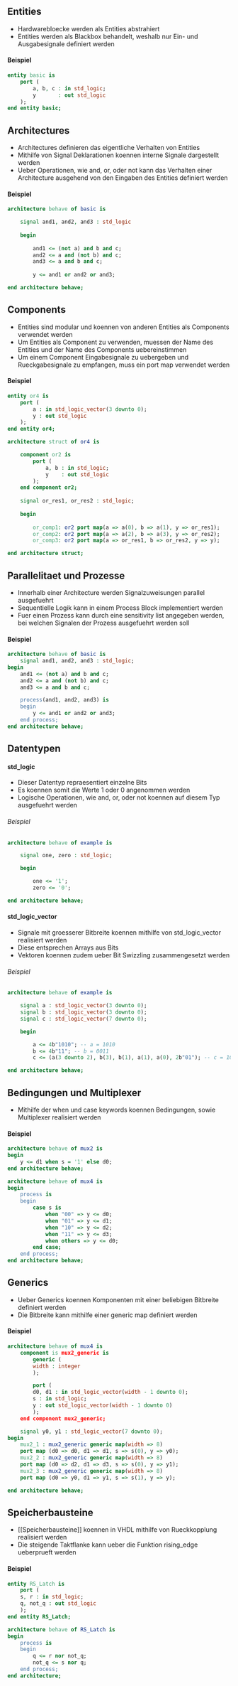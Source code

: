 ## Entities
- Hardwarebloecke werden als Entities abstrahiert
- Entities werden als Blackbox behandelt, weshalb nur Ein- und Ausgabesignale definiert werden
#### Beispiel
```vhdl
entity basic is
	port (
		a, b, c : in std_logic;
		y       : out std_logic
	);
end entity basic;
```
## Architectures
- Architectures definieren das eigentliche Verhalten von Entities
- Mithilfe von Signal Deklarationen koennen interne Signale dargestellt werden
- Ueber Operationen, wie and, or, oder not kann das Verhalten einer Architecture ausgehend von den Eingaben des Entities definiert werden
#### Beispiel
```vhdl
architecture behave of basic is

	signal and1, and2, and3 : std_logic
	
	begin
	
		and1 <= (not a) and b and c;
		and2 <= a and (not b) and c;
		and3 <= a and b and c;
	
		y <= and1 or and2 or and3;

end architecture behave;
```
## Components
- Entities sind modular und koennen von anderen Entities als Components verwendet werden
- Um Entities als Component zu verwenden, muessen der Name des Entities und der Name des Components uebereinstimmen
- Um einem Component Eingabesignale zu uebergeben und Rueckgabesignale zu empfangen, muss ein port map verwendet werden 
#### Beispiel
```vhdl
entity or4 is
	port (
		a : in std_logic_vector(3 downto 0);
		y : out std_logic
	);
end entity or4;

architecture struct of or4 is

	component or2 is 
		port (
			a, b : in std_logic;
			y    : out std_logic
		);
	end component or2;
	
	signal or_res1, or_res2 : std_logic;
	
	begin
	
		or_comp1: or2 port map(a => a(0), b => a(1), y => or_res1);
		or_comp2: or2 port map(a => a(2), b => a(3), y => or_res2);
		or_comp3: or2 port map(a => or_res1, b => or_res2, y => y);

end architecture struct;
```
## Parallelitaet und Prozesse
- Innerhalb einer Architecture werden Signalzuweisungen parallel ausgefuehrt
- Sequentielle Logik kann in einem Process Block implementiert werden
- Fuer einen Prozess kann durch eine sensitivity list angegeben werden, bei welchen Signalen der Prozess ausgefuehrt werden soll
#### Beispiel
```vhdl
architecture behave of basic is
	signal and1, and2, and3 : std_logic;
begin
	and1 <= (not a) and b and c;
	and2 <= a and (not b) and c;
	and3 <= a and b and c;

	process(and1, and2, and3) is
	begin
		y <= and1 or and2 or and3;
	end process;
end architecture behave;
```
## Datentypen
#### std_logic
- Dieser Datentyp repraesentiert einzelne Bits
- Es koennen somit die Werte 1 oder 0 angenommen werden
- Logische Operationen, wie and, or, oder not koennen auf diesem Typ ausgefuehrt werden
###### Beispiel
```vhdl
architecture behave of example is

	signal one, zero : std_logic;

	begin

		one <= '1';
		zero <= '0';

end architecture behave;
```
#### std_logic_vector
- Signale mit groesserer Bitbreite koennen mithilfe von std_logic_vector realisiert werden
- Diese entsprechen Arrays aus Bits
- Vektoren koennen zudem ueber Bit Swizzling zusammengesetzt werden  
###### Beispiel
```vhdl
architecture behave of example is

	signal a : std_logic_vector(3 downto 0);
	signal b : std_logic_vector(3 downto 0);
	signal c : std_logic_vector(7 downto 0);

	begin

		a <= 4b"1010"; -- a = 1010
		b <= 4b"11"; -- b = 0011
		c <= (a(3 downto 2), b(3), b(1), a(1), a(0), 2b"01"); -- c = 1001 1001

end architecture behave;
```
## Bedingungen und Multiplexer
- Mithilfe der when und case keywords koennen Bedingungen, sowie Multiplexer realisiert werden
#### Beispiel
```vhdl
architecture behave of mux2 is
begin
	y <= d1 when s = '1' else d0;
end architecture behave;

architecture behave of mux4 is
begin
	process is
	begin
		case s is
			when "00" => y <= d0;
			when "01" => y <= d1;
			when "10" => y <= d2;
			when "11" => y <= d3;	
			when others => y <= d0;
		end case;
	end process;
end architecture behave;
```
## Generics
- Ueber Generics koennen Komponenten mit einer beliebigen Bitbreite definiert werden
- Die Bitbreite kann mithilfe einer generic map definiert werden
#### Beispiel
```vhdl
architecture behave of mux4 is
	component is mux2_generic is 
		generic (
		width : integer
		);

		port (
		d0, d1 : in std_logic_vector(width - 1 downto 0);
		s : in std_logic;
		y : out std_logic_vector(width - 1 downto 0)
		);
	end component mux2_generic;

	signal y0, y1 : std_logic_vector(7 downto 0);
begin
	mux2_1 : mux2_generic generic map(width => 8)
	port map (d0 => d0, d1 => d1, s => s(0), y => y0);
	mux2_2 : mux2_generic generic map(width => 8)
	port map (d0 => d2, d1 => d3, s => s(0), y => y1);
	mux2_3 : mux2_generic generic map(width => 8)
	port map (d0 => y0, d1 => y1, s => s(1), y => y);

end architecture behave;
```
## Speicherbausteine
- [[Speicherbausteine]] koennen in VHDL mithilfe von Rueckkopplung realisiert werden
- Die steigende Taktflanke kann ueber die Funktion rising_edge ueberprueft werden
#### Beispiel
```vhdl
entity RS_Latch is
	port (
	s, r : in std_logic;
	q, not_q : out std_logic
	);
end entity RS_Latch;

architecture behave of RS_Latch is
begin
	process is
	begin
		q <= r nor not_q;
		not_q <= s nor q;
	end process;
end architecture;
```